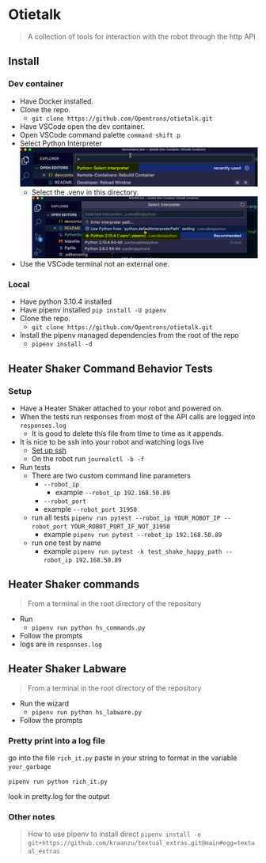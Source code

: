 # Otietalk

> A collection of tools for interaction with the robot through the http API

## Install

### Dev container

- Have Docker installed.
- Clone the repo.
  - `git clone https://github.com/Opentrons/otietalk.git`
- Have VSCode open the dev container.
- Open VSCode command palette `command shift p`
- Select Python Interpreter ![Select the python interpreter](img/PythonSelectInterpreter.png)
  - Select the .venv in this directory. ![Select the .venv in this directory](img/venv.png)
- Use the VSCode terminal not an external one.

### Local

- Have python 3.10.4 installed
- Have pipenv installed `pip install -U pipenv`
- Clone the repo.
  - `git clone https://github.com/Opentrons/otietalk.git`
- Install the pipenv managed dependencies from the root of the repo
  - `pipenv install -d`

## Heater Shaker Command Behavior Tests

### Setup

- Have a Heater Shaker attached to your robot and powered on.
- When the tests run responses from most of the API calls are logged into `responses.log`
  - It is good to delete this file from time to time as it appends.
- It is nice to be ssh into your robot and watching logs live
  - [Set up ssh](https://support.opentrons.com/s/article/Setting-up-SSH-access-to-your-OT-2)
  - On the robot run `journalctl -b -f`
- Run tests
  - There are two custom command line parameters
    - `--robot_ip`
      - example `--robot_ip 192.168.50.89`
    - `--robot_port`
    - example `--robot_port 31950`
  - run all tests `pipenv run pytest --robot_ip YOUR_ROBOT_IP --robot_port YOUR_ROBOT_PORT_IF_NOT_31950`
    - example `pipenv run pytest --robot_ip 192.168.50.89`
  - run one test by name
    - example `pipenv run pytest -k test_shake_happy_path --robot_ip 192.168.50.89`

## Heater Shaker commands

> From a terminal in the root directory of the repository

- Run
  - `pipenv run python hs_commands.py`
- Follow the prompts
- logs are in `responses.log`

## Heater Shaker Labware

> From a terminal in the root directory of the repository

- Run the wizard
  - `pipenv run python hs_labware.py`
- Follow the prompts

### Pretty print into a log file

go into the file `rich_it.py`
paste in your string to format in the variable `your_garbage`

```shell
pipenv run python rich_it.py
```

look in pretty.log for the output

### Other notes

> How to use pipenv to install direct `pipenv install -e git+https://github.com/kraanzu/textual_extras.git@main#egg=textual_extras`
